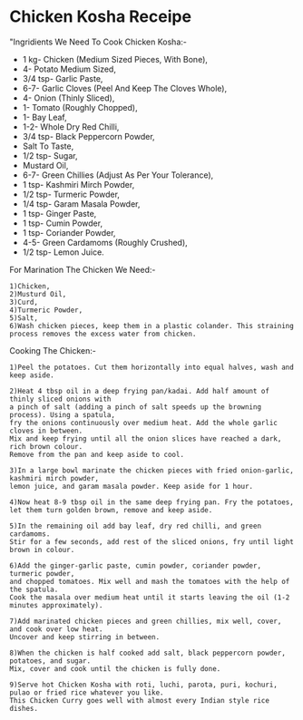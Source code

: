 # Chicken Kosha Receipe

"Ingridients We Need To Cook Chicken Kosha:-

- 1 kg- Chicken (Medium Sized Pieces, With Bone),
- 4- Potato Medium Sized,
- 3/4 tsp- Garlic Paste,
- 6-7- Garlic Cloves (Peel And Keep The Cloves Whole),
- 4- Onion (Thinly Sliced),
- 1- Tomato (Roughly Chopped),
- 1- Bay Leaf,
- 1-2- Whole Dry Red Chilli,
- 3/4 tsp- Black Peppercorn Powder,
- Salt To Taste,
- 1/2 tsp- Sugar,
- Mustard Oil,
- 6-7- Green Chillies (Adjust As Per Your Tolerance),
- 1 tsp- Kashmiri Mirch Powder,
- 1/2 tsp- Turmeric Powder,
- 1/4 tsp- Garam Masala Powder,
- 1 tsp- Ginger Paste,
- 1 tsp- Cumin Powder,
- 1 tsp- Coriander Powder,
- 4-5- Green Cardamoms (Roughly Crushed),
- 1/2 tsp- Lemon Juice.
    
For Marination The Chicken We Need:-

    1)Chicken,
    2)Musturd Oil,
    3)Curd,
    4)Turmeric Powder,
    5)Salt,
    6)Wash chicken pieces, keep them in a plastic colander. This straining process removes the excess water from chicken.
    
Cooking The Chicken:-

    1)Peel the potatoes. Cut them horizontally into equal halves, wash and keep aside.

    2)Heat 4 tbsp oil in a deep frying pan/kadai. Add half amount of thinly sliced onions with 
    a pinch of salt (adding a pinch of salt speeds up the browning process). Using a spatula, 
    fry the onions continuously over medium heat. Add the whole garlic cloves in between. 
    Mix and keep frying until all the onion slices have reached a dark, rich brown colour. 
    Remove from the pan and keep aside to cool. 
    
    3)In a large bowl marinate the chicken pieces with fried onion-garlic, kashmiri mirch powder, 
    lemon juice, and garam masala powder. Keep aside for 1 hour.

    4)Now heat 8-9 tbsp oil in the same deep frying pan. Fry the potatoes, 
    let them turn golden brown, remove and keep aside.

    5)In the remaining oil add bay leaf, dry red chilli, and green cardamoms. 
    Stir for a few seconds, add rest of the sliced onions, fry until light brown in colour. 

    6)Add the ginger-garlic paste, cumin powder, coriander powder, turmeric powder, 
    and chopped tomatoes. Mix well and mash the tomatoes with the help of the spatula. 
    Cook the masala over medium heat until it starts leaving the oil (1-2 minutes approximately).

    7)Add marinated chicken pieces and green chillies, mix well, cover, and cook over low heat. 
    Uncover and keep stirring in between. 

    8)When the chicken is half cooked add salt, black peppercorn powder, potatoes, and sugar. 
    Mix, cover and cook until the chicken is fully done.

    9)Serve hot Chicken Kosha with roti, luchi, parota, puri, kochuri, pulao or fried rice whatever you like. 
    This Chicken Curry goes well with almost every Indian style rice dishes.
